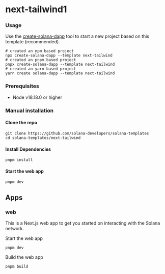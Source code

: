 # next-tailwind1

### Usage

Use the [create-solana-dapp](https://github.com/solana-developers/create-solana-dapp) tool to start a new project based
on this template (recommended).

```shell
# created an npm based project
npx create-solana-dapp --template next-tailwind
# created an pnpm based project
pnpx create-solana-dapp --template next-tailwind
# created an yarn based project
yarn create solana-dapp --template next-tailwind
```

### Prerequisites

- Node v18.18.0 or higher

### Manual installation

#### Clone the repo

```shell
git clone https://github.com/solana-developers/solana-templates
cd solana-templates/next-tailwind
```

#### Install Dependencies

```shell
pnpm install
```

#### Start the web app

```
pnpm dev
```

## Apps

### web

This is a Next.js web app to get you started on interacting with the Solana network.

Start the web app

```shell
pnpm dev
```

Build the web app

```shell
pnpm build
```
